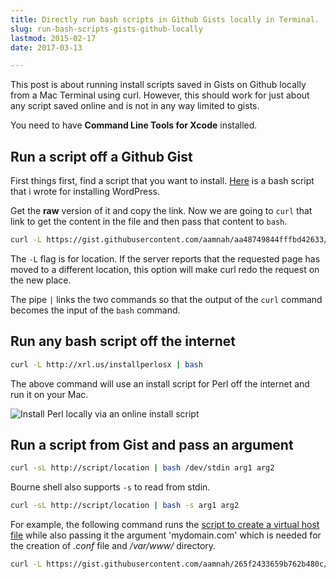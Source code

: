 ```yaml
---
title: Directly run bash scripts in Github Gists locally in Terminal.
slug: run-bash-scripts-gists-github-locally
lastmod: 2015-02-17
date: 2017-03-13

---
```


This post is about running install scripts saved in Gists on Github locally from a Mac Terminal using curl. However, this should work for just about any script saved online and is not in any way limited to gists.

You need to have **Command Line Tools for Xcode** installed.

Run a script off a Github Gist
---

First things first, find a script that you want to install. [Here](https://gist.github.com/aamnah/aa48749844fffbd42633) is a bash script that i wrote for installing WordPress.

Get the **raw** version of it and copy the link. Now we are going to `curl` that link to get the content in the file and then pass that content to `bash`.

```bash
curl -L https://gist.githubusercontent.com/aamnah/aa48749844fffbd42633/raw/install-wp.sh | bash
```


The `-L` flag is for location. If the server reports that the requested page  has  moved  to  a  different  location, this option will make curl redo the request on the new place.

The pipe `|` links the two commands so that the output of the `curl` command becomes the input of the `bash` command.

Run any bash script off the internet
---

```bash
curl -L http://xrl.us/installperlosx | bash
```

The above command will use an install script for Perl off the internet and run it on your Mac. 

![Install Perl locally via an online install script]({{site.url}}assets/img/bash-install-perl.png)

Run a script from Gist and pass an argument
---
```bash
curl -sL http://script/location | bash /dev/stdin arg1 arg2
```

Bourne shell also supports `-s` to read from stdin.

```bash
curl -sL http://script/location | bash -s arg1 arg2
```

For example, the following command runs the [script to create a virtual host file](https://gist.github.com/aamnah/265f2433659b762b480c) while also passing it the argument 'mydomain.com' which is needed for the creation of _.conf_ file and _/var/www/_ directory.

```bash
curl -L https://gist.githubusercontent.com/aamnah/265f2433659b762b480c/raw/aacb8938f27e789812570bf2467816133c2bb9e2/vhost.sh | bash /dev/stdin mydomain.com
```
